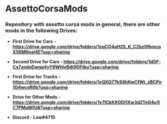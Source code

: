 
# AssettoCorsaMods 
### Repository with assetto corsa mods in general, there are other mods in the following Drives: 
* **First Drive for Cars - https://drive.google.com/drive/folders/1cqCO4aH2S_K_C2bz0fbmcpX56M6nal4E?usp=sharing**
 
* **Second Drive for Cars - https://drive.google.com/drive/folders/1dGF-Cs7zodoDwqq4yY9WhlvBdt9DFtku?usp=sharing**
 
* **First Drive for Tracks - https://drive.google.com/drive/folders/1cQXQ77kS6hKwCfWt_zBCPn1G4wcsRifb?usp=sharing**
 
* **Drive for Other Mods - https://drive.google.com/drive/folders/1v7lCkKKODl1Xw3d2TeG4u1lC7PMoWfU8?usp=sharing**
* **Discord - Low#4715**
